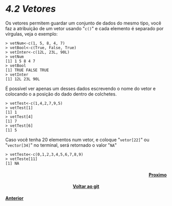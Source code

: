 <h1><b><i>4.2 Vetores</i></b></h1>
<p>Os vetores permitem guardar um conjunto de dados do mesmo tipo, você faz a atribuição de um vetor usando "<code>c()</code>" e cada elemento é separado por vírgulas, veja o exemplo:</p>

    > vetNum<-c(1, 5, 8, 4, 7)
    > vetBool<-c(True, False, True)
    > vetInter<-c(12L, 23L, 90L)
    > vetNum
    [1] 1 5 8 4 7
    > vetBool
    [1] TRUE FALSE TRUE
    > vetInter 
    [1] 12L 23L 90L

<p>É possível ver apenas um desses dados escrevendo o nome do vetor e colocando o a posição do dado dentro de colchetes.</p>

    > vetTest<-c(1,4,2,7,9,5)
    > vetTest[1]
    [1] 1
    > vetTest[4]
    [1] 7
    > vetTest[6]
    [1] 5
    
<p>Caso você tenha 20 elementos num vetor, e coloque "<code>vetor[22]</code>" ou "<code>vector[34]</code>" no terminal, será retornado o valor "<code>NA</code>"</p>

    > vetTeste<-c(0,1,2,3,4,5,6,7,8,9)
    > vetTeste[11]
    [1] NA
    
<h4 align="Right"><a href="https://github.com/SaLandini/r4noobs/blob/master/estrutura_dados/len_e_scan.md">Proximo</a></h4>
<h4 align="Center"><a href="https://github.com/SaLandini/r4noobs">Voltar ao git</a></h4>
<h4><a href="https://github.com/SaLandini/r4noobs/blob/master/estrutura_dados/sobre.md">Anterior</a></h4>